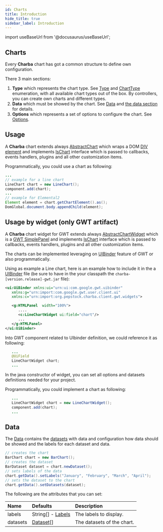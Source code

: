 ```yaml
---
id: Charts
title: Introduction
hide_title: true
sidebar_label: Introduction
---
```

import useBaseUrl from '@docusaurus/useBaseUrl';

## Charts

Every **Charba** chart has got a common structure to define own configuration.

There 3 main sections:

  1. **Type** which represents the chart type. See [Type](https://pepstock-org.github.io/Charba/5.4/org/pepstock/charba/client/Type.html) and [ChartType](https://pepstock-org.github.io/Charba/5.4/org/pepstock/charba/client/ChartType.html) enumeration, with all available chart types out of the box. By controllers, you can create own charts and different types.
  2. **Data** which must be showed by the chart. See [Data](https://pepstock-org.github.io/Charba/5.4/org/pepstock/charba/client/data/Data.html) and [the data section](#data) for details.
  3. **Options** which represents a set of options to configure the chart. See [Options](https://pepstock-org.github.io/Charba/5.4/org/pepstock/charba/client/configuration/package-summary.html).
  
## Usage 

A **Charba** chart extends always [AbstractChart](https://pepstock-org.github.io/Charba/5.4/org/pepstock/charba/client/AbstractChart.html) which wraps a DOM [DIV element](https://pepstock-org.github.io/Charba/5.4/org/pepstock/charba/client/dom/elements/Div.html) and implements [IsChart](https://pepstock-org.github.io/Charba/5.4/org/pepstock/charba/client/IsChart.html) interface which is passed to callbacks, events handlers, plugins and all other customization items.

Programmatically, you could use a chart as following:

```java
...
// example for a line chart
LineChart chart = new LineChart();
component.add(chart);
...
// example for Elemental2
Element element = chart.getChartElement().as();
DomGlobal.document.body.appendChild(element);
```

## Usage by widget (only GWT artifact)

A **Charba** chart widget for GWT extends always [AbstractChartWidget](https://pepstock-org.github.io/Charba/5.4/org/pepstock/charba/client/gwt/widgets/AbstractChartWidget.html) which is a [GWT SimplePanel](http://www.gwtproject.org/javadoc/latest/com/google/gwt/user/client/ui/SimplePanel.html) and implements [IsChart](https://pepstock-org.github.io/Charba/5.4/org/pepstock/charba/client/IsChart.html) interface which is passed to callbacks, events handlers, plugins and all other customization items.

The charts can be implemented leveraging on [UIBinder](http://www.gwtproject.org/doc/latest/DevGuideUiBinder.html) feature of GWT or also programmatically.  

Using as example a Line chart, here is an example how to include it in the a [UIBinder](http://www.gwtproject.org/doc/latest/DevGuideUiBinder.html) file (be sure to have in the your classpath the `charba-[version.release]-gwt.jar` file):

```xml
<ui:UiBinder xmlns:ui="urn:ui:com.google.gwt.uibinder"
   xmlns:g="urn:import:com.google.gwt.user.client.ui"
   xmlns:c="urn:import:org.pepstock.charba.client.gwt.widgets">

   <g:HTMLPanel  width="100%">
      ....
      <c:LineChartWidget ui:field="chart"/>
      ...
   </g:HTMLPanel>
</ui:UiBinder> 
```

Into GWT component related to UIbinder definition, we could reference it as following:

```java
   ...
   @UiField
   LineChartWidget chart;
   ...
```

In the java constructor of widget, you can set all options and datasets definitions needed for your project.

Programmatically, you could implement a chart as following:

```java
   ...
   LineChartWidget chart = new LineChartWidget();
   component.add(chart);
   ...
```

## Data

The [Data](https://pepstock-org.github.io/Charba/5.4/org/pepstock/charba/client/data/Data.html) contains the [datasets](https://pepstock-org.github.io/Charba/5.4/org/pepstock/charba/client/data/Dataset.html) with data and configuration how data should be showed and the labels for each dataset and data.

```java
// creates the chart	
BarChart chart = new BarChart();
// creates the dataset
BarDataset dataset = chart.newDataset();
// sets labels of the data
chart.getData().setLabels("January", "February", "March", "April");
// sets the dataset to the chart
chart.getData().setDatasets(dataset);
```

The following are the attributes that you can set:

| Name | Defaults | Description
| :- | :- | :-
| labels | String[] - [Labels](https://pepstock-org.github.io/Charba/5.4/org/pepstock/charba/client/data/Labels.html) | The labels to display.
| datasets | [Dataset](https://pepstock-org.github.io/Charba/5.4/org/pepstock/charba/client/data/Dataset.html)[] | The datasets of the chart.
